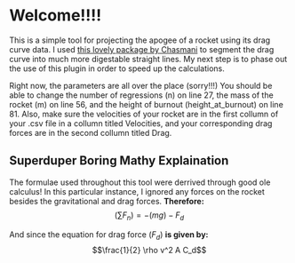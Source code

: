 # Welcome!!!!
This is a simple tool for projecting the apogee of a rocket using its drag curve data. I used [this lovely package by Chasmani](https://github.com/chasmani/piecewise-regression) to segment the drag curve into much more digestable straight lines. My next step is to phase out the use of this plugin in order to speed up the calculations. 

Right now, the parameters are all over the place (sorry!!!) You should be able to change the number of regressions (n) on line 27, the mass of the rocket (m) on line 56, and the height of burnout (height_at_burnout) on line 81. Also, make sure the velocities of your rocket are in the first collumn of your .csv file in a collumn titled Velocities, and your corresponding drag forces are in the second collumn titled Drag.

## Superduper Boring Mathy Explaination
The formulae used throughout this tool were derrived through good ole calculus!
In this particular instance, I ignored any forces on the rocket besides the gravitational and drag forces.
**Therefore:**
$$\left( \sum_{} F_n \right) = -(mg) - F_d$$

And since the equation for drag force ($F_d$) **is given by:**
$$\frac{1}{2} \rho v^2 A C_d$$
